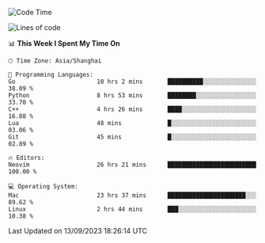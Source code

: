 <!--START_SECTION:waka-->
![Code Time](http://img.shields.io/badge/Code%20Time-1%2C578%20hrs%2015%20mins-blue)

![Lines of code](https://img.shields.io/badge/From%20Hello%20World%20I%27ve%20Written-286.3%20thousand%20lines%20of%20code-blue)

📊 **This Week I Spent My Time On** 

```text
🕑︎ Time Zone: Asia/Shanghai

💬 Programming Languages: 
Go                       10 hrs 2 mins       ██████████░░░░░░░░░░░░░░░   38.09 % 
Python                   8 hrs 53 mins       ████████░░░░░░░░░░░░░░░░░   33.70 % 
C++                      4 hrs 26 mins       ████░░░░░░░░░░░░░░░░░░░░░   16.88 % 
Lua                      48 mins             █░░░░░░░░░░░░░░░░░░░░░░░░   03.06 % 
Git                      45 mins             █░░░░░░░░░░░░░░░░░░░░░░░░   02.89 % 

🔥 Editors: 
Neovim                   26 hrs 21 mins      █████████████████████████   100.00 % 

💻 Operating System: 
Mac                      23 hrs 37 mins      ██████████████████████░░░   89.62 % 
Linux                    2 hrs 44 mins       ███░░░░░░░░░░░░░░░░░░░░░░   10.38 % 
```


 Last Updated on 13/09/2023 18:26:14 UTC
<!--END_SECTION:waka-->
